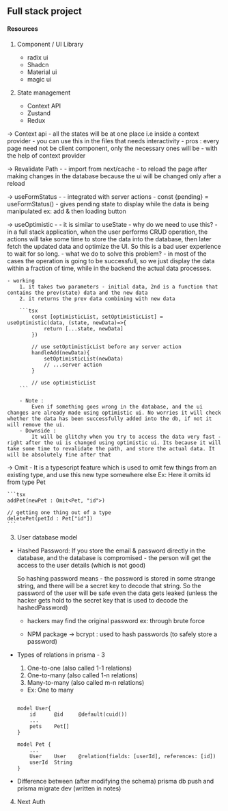 ## Full stack project

#### Resources
1. Component / UI Library
    - radix ui
    - Shadcn
    - Material ui
    - magic ui

2. State management
    - Context API
    - Zustand
    - Redux

-> Context api - all the states will be at one place i.e inside a context provider 
    - you can use this in the files that needs interactivity
    - pros : every page need not be client component, only the necessary ones will be - with the help of context provider

-> Revalidate Path - 
    - import from next/cache
    - to reload the page after making changes in the database
        because the ui will be changed only after a reload

-> useFormStatus -
    - integrated with server actions
    - const {pending} = useFormStatus()
    - gives pending state to display while the data is being manipulated ex: add & then loading button

-> useOptimistic - 
    - it is similar to useState
    - why do we need to use this? 
        - in a full stack application, when the user performs CRUD operation, the actions will take some time to store the data into the database, then later fetch the updated data and optimize the UI. So this is a bad user experience to wait for so long.
    - what we do to solve this problem?
        - in most of the cases the operation is going to be successfull, so we just display the data within a fraction of time, while in the backend the actual data processes.

    - working
        1. it takes two parameters - initial data, 2nd is a function that contains the prev(state) data and the new data
        2. it returns the prev data combining with new data

        ```tsx
            const [optimisticList, setOptimisticList] = useOptimistic(data, (state, newData)=>{
                return [...state, newData]
            })

            // use setOptimisticList before any server action
            handleAdd(newData){
                setOptimisticList(newData)
                // ...server action
            }

            // use optimisticList 
        ```

        - Note : 
            Even if something goes wrong in the database, and the ui changes are already made using optimistic ui. No worries it will check whether the data has been successfully added into the db, if not it will remove the ui.
        - Downside :
            It will be glitchy when you try to access the data very fast - right after the ui is changed using optimistic ui. Its because it will take some time to revalidate the path, and store the actual data. It will be absolutely fine after that


-> Omit - 
    It is a typescript feature which is used to omit few things from an existing type, and use this new type somewhere else
    Ex: Here it omits id from type Pet

    ```tsx
    addPet(newPet : Omit<Pet, "id">)    

    // getting one thing out of a type
    deletePet(petId : Pet["id"])
    ```

3. User database model

- Hashed Password:
    If you store the email & password directly in the database, and the database is compromised - the person will get the access to the user details (which is not good)

    So hashing password means - the password is stored in some strange string, and there will be a secret key to decode that string. So the password of the user will be safe even the data gets leaked (unless the hacker gets hold to the secret key that is used to decode the hashedPassword)

    - hackers may find the original password ex: through brute force 

    - NPM package -> bcrypt : used to hash passwords (to safely store a password)  


- Types of relations in prisma - 3
    1. One-to-one (also called 1-1 relations)
    2. One-to-many (also called 1-n relations)
    3. Many-to-many (also called m-n relations)

    - Ex: One to many
    ```tsx

    model User{
        id      @id     @default(cuid()) 
        ...
        pets    Pet[]
    }

    model Pet {
        ...
        User    User    @relation(fields: [userId], references: [id])
        userId  String
    }

    ```

- Difference between (after modifying the schema)
    prisma db push      and      prisma migrate dev
    (written in notes)

4. Next Auth